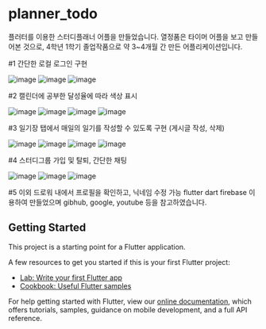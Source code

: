 # planner_todo

플러터를 이용한 스터디플래너 어플을 만들었습니다.
열정품은 타이머 어플을 보고 만들어본 것으로,
4학년 1학기 졸업작품으로 약 3~4개월 간 만든 어플리케이션입니다.



#1 간단한 로컬 로그인 구현


![image](https://user-images.githubusercontent.com/69645295/125265893-3c0f9b80-e340-11eb-9313-d011a3757e75.png)
![image](https://user-images.githubusercontent.com/69645295/125265969-4e89d500-e340-11eb-8ee5-817a64bcbd35.png)
![image](https://user-images.githubusercontent.com/69645295/125265985-5184c580-e340-11eb-8c99-2b55e666b3e2.png)





#2 캘린더에 공부한 달성율에 따라 색상 표시


![image](https://user-images.githubusercontent.com/69645295/125266248-9ad51500-e340-11eb-9b44-39e79eb90c8e.png)
![image](https://user-images.githubusercontent.com/69645295/125266256-9dd00580-e340-11eb-9008-418f72541a10.png)
![image](https://user-images.githubusercontent.com/69645295/125266265-a0325f80-e340-11eb-83f6-adc1fca20bb5.png)
![image](https://user-images.githubusercontent.com/69645295/125266272-a1fc2300-e340-11eb-80b2-9adbd172a3a8.png)





#3 일기장 탭에서 매일의 일기를 작성할 수 있도록 구현 (게시글 작성, 삭제)


![image](https://user-images.githubusercontent.com/69645295/125266388-be985b00-e340-11eb-80ef-886f1fc1e6f0.png)
![image](https://user-images.githubusercontent.com/69645295/125266394-c0fab500-e340-11eb-92bb-011b063d6425.png)
![image](https://user-images.githubusercontent.com/69645295/125266397-c22be200-e340-11eb-859b-ba9caa02ff73.png)
![image](https://user-images.githubusercontent.com/69645295/125266408-c48e3c00-e340-11eb-942d-f478bbb38c3d.png)





#4 스터디그룹 가입 및 탈퇴, 간단한 채팅


![image](https://user-images.githubusercontent.com/69645295/125266538-dff94700-e340-11eb-8fa8-3f0f92c523d0.png)
![image](https://user-images.githubusercontent.com/69645295/125266548-e25ba100-e340-11eb-95ad-86abb593a141.png)
![image](https://user-images.githubusercontent.com/69645295/125266559-e4bdfb00-e340-11eb-80d5-216623f24481.png)











#5 이외
드로워 내에서 프로필을 확인하고, 닉네임 수정 가능
flutter dart firebase 이용하여 만들었으며
gibhub, google, youtube 등을 참고하였습니다.












## Getting Started

This project is a starting point for a Flutter application.

A few resources to get you started if this is your first Flutter project:

- [Lab: Write your first Flutter app](https://flutter.dev/docs/get-started/codelab)
- [Cookbook: Useful Flutter samples](https://flutter.dev/docs/cookbook)

For help getting started with Flutter, view our
[online documentation](https://flutter.dev/docs), which offers tutorials,
samples, guidance on mobile development, and a full API reference.
